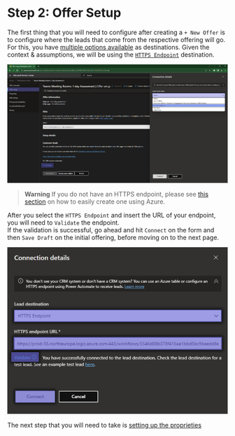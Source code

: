 # Step 2: Offer Setup

The first thing that you will need to configure after creating a `+ New Offer` is to configure where the leads that come from the respective offering will go. For this, you have [multiple options available](https://learn.microsoft.com/en-us/partner-center/marketplace/create-consulting-service-offer#configure-lead-management) as destinations. Given the context & assumptions, we will be using the [`HTTPS Endpoint`](https://learn.microsoft.com/en-us/partner-center/marketplace/partner-center-portal/commercial-marketplace-lead-management-instructions-https) destination.

![Partner Center - Commercial Marketplace](./../images/publishing/step2_crm.png "Select CRM destination")

> **Warning**
> If you do not have an HTTPS endpoint, please see [this section](./azure_webook.md) on how to easily create one using Azure.

After you select the `HTTPS Endpoint` and insert the URL of your endpoint, you will need to `Validate` the endpoint.  
If the validation is successful, go ahead and hit `Connect` on the form and then `Save Draft` on the initial offering, before moving on to the next page.

![Partner Center - Commercial Marketplace](./../images/publishing/step3_crm.png "Select CRM destination")

The next step that you will need to take is [setting up the proprieties](proprieties.md)

